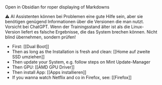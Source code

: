 Open in Obsidian for roper displaying of Markdowns


⚠️ AI Assistenten können bei Problemen eine gute Hilfe sein, aber sie benötigen genügend Informationen über die Versionen die man nutzt. Vorsicht bei ChatGPT. Wenn der Trainingsstand älter ist als die Linux-Version liefert es falsche Ergebnisse, die das System brechen können. Nicht blind übernehmen, sondern prüfen!

- First: [[Dual Boot]]
- Then as long as the Installation is fresh and clean: [[Home auf zweite SSD umziehen]]
- Then update your System, e.g. follow steps on Mint Update-Manager
- Then GPU: [[AMD GPU Driver]]
- Then install App: [[Apps installieren]]
- If you wanna watch Netflix and co in Firefox, see: [[Firefox]]